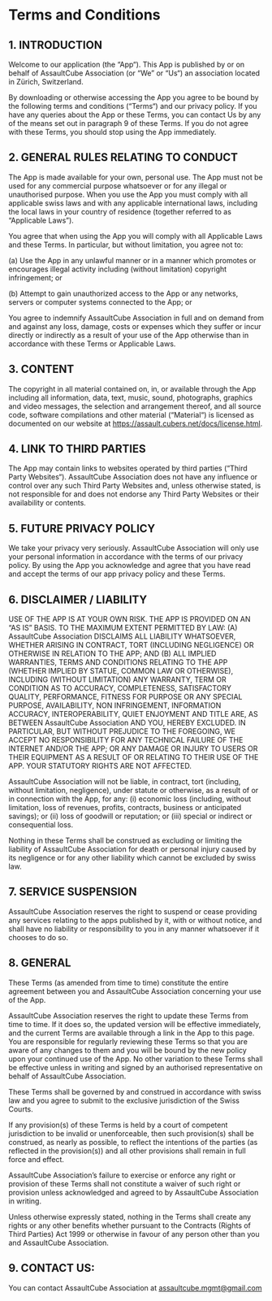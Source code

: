 # Terms and Conditions #

## 1. INTRODUCTION ##

Welcome to our application (the “App“). This App is published by or on behalf of AssaultCube Association (or “We” or “Us“) an association located in Zürich, Switzerland.

By downloading or otherwise accessing the App you agree to be bound by the following terms and conditions (“Terms“) and our privacy policy. If you have any queries about the App or these Terms, you can contact Us by any of the means set out in paragraph 9 of these Terms. If you do not agree with these Terms, you should stop using the App immediately.

## 2. GENERAL RULES RELATING TO CONDUCT ##

The App is made available for your own, personal use. The App must not be used for any commercial purpose whatsoever or for any illegal or unauthorised purpose. When you use the App you must comply with all applicable swiss laws and with any applicable international laws, including the local laws in your country of residence (together referred to as “Applicable Laws”).

You agree that when using the App you will comply with all Applicable Laws and these Terms. In particular, but without limitation, you agree not to:

(a) Use the App in any unlawful manner or in a manner which promotes or encourages illegal activity including (without limitation) copyright infringement; or

(b) Attempt to gain unauthorized access to the App or any networks, servers or computer systems connected to the App; or

You agree to indemnify AssaultCube Association in full and on demand from and against any loss, damage, costs or expenses which they suffer or incur directly or indirectly as a result of your use of the App otherwise than in accordance with these Terms or Applicable Laws.

## 3. CONTENT ## 

The copyright in all material contained on, in, or available through the App including all information, data, text, music, sound, photographs, graphics and video messages, the selection and arrangement thereof, and all source code, software compilations and other material (“Material“) is licensed as documented on our website at https://assault.cubers.net/docs/license.html. 

## 4. LINK TO THIRD PARTIES ##

The App may contain links to websites operated by third parties (“Third Party Websites“). AssaultCube Association does not have any influence or control over any such Third Party Websites and, unless otherwise stated, is not responsible for and does not endorse any Third Party Websites or their availability or contents.

## 5. FUTURE PRIVACY POLICY ## 

We take your privacy very seriously. AssaultCube Association will only use your personal information in accordance with the terms of our privacy policy. By using the App you acknowledge and agree that you have read and accept the terms of our app privacy policy and these Terms.

## 6. DISCLAIMER / LIABILITY ##

USE OF THE APP IS AT YOUR OWN RISK. THE APP IS PROVIDED ON AN “AS IS” BASIS. TO THE MAXIMUM EXTENT PERMITTED BY LAW: (A) AssaultCube Association DISCLAIMS ALL LIABILITY WHATSOEVER, WHETHER ARISING IN CONTRACT, TORT (INCLUDING NEGLIGENCE) OR OTHERWISE IN RELATION TO THE APP; AND (B) ALL IMPLIED WARRANTIES, TERMS AND CONDITIONS RELATING TO THE APP (WHETHER IMPLIED BY STATUE, COMMON LAW OR OTHERWISE), INCLUDING (WITHOUT LIMITATION) ANY WARRANTY, TERM OR CONDITION AS TO ACCURACY, COMPLETENESS, SATISFACTORY QUALITY, PERFORMANCE, FITNESS FOR PURPOSE OR ANY SPECIAL PURPOSE, AVAILABILITY, NON INFRINGEMENT, INFORMATION ACCURACY, INTEROPERABILITY, QUIET ENJOYMENT AND TITLE ARE, AS BETWEEN AssaultCube Association AND YOU, HEREBY EXCLUDED. IN PARTICULAR, BUT WITHOUT PREJUDICE TO THE FOREGOING, WE ACCEPT NO RESPONSIBILITY FOR ANY TECHNICAL FAILURE OF THE INTERNET AND/OR THE APP; OR ANY DAMAGE OR INJURY TO USERS OR THEIR EQUIPMENT AS A RESULT OF OR RELATING TO THEIR USE OF THE APP. YOUR STATUTORY RIGHTS ARE NOT AFFECTED.

AssaultCube Association will not be liable, in contract, tort (including, without limitation, negligence), under statute or otherwise, as a result of or in connection with the App, for any: (i) economic loss (including, without limitation, loss of revenues, profits, contracts, business or anticipated savings); or (ii) loss of goodwill or reputation; or (iii) special or indirect or consequential loss.

Nothing in these Terms shall be construed as excluding or limiting the liability of AssaultCube Association for death or personal injury caused by its negligence or for any other liability which cannot be excluded by swiss law.

## 7. SERVICE SUSPENSION ## 

AssaultCube Association reserves the right to suspend or cease providing any services relating to the apps published by it, with or without notice, and shall have no liability or responsibility to you in any manner whatsoever if it chooses to do so.

## 8. GENERAL ## 

These Terms (as amended from time to time) constitute the entire agreement between you and AssaultCube Association concerning your use of the App.

AssaultCube Association reserves the right to update these Terms from time to time. If it does so, the updated version will be effective immediately, and the current Terms are available through a link in the App to this page. You are responsible for regularly reviewing these Terms so that you are aware of any changes to them and you will be bound by the new policy upon your continued use of the App. No other variation to these Terms shall be effective unless in writing and signed by an authorised representative on behalf of AssaultCube Association.

These Terms shall be governed by and construed in accordance with swiss law and you agree to submit to the exclusive jurisdiction of the Swiss Courts.

If any provision(s) of these Terms is held by a court of competent jurisdiction to be invalid or unenforceable, then such provision(s) shall be construed, as nearly as possible, to reflect the intentions of the parties (as reflected in the provision(s)) and all other provisions shall remain in full force and effect.

AssaultCube Association’s failure to exercise or enforce any right or provision of these Terms shall not constitute a waiver of such right or provision unless acknowledged and agreed to by AssaultCube Association in writing.

Unless otherwise expressly stated, nothing in the Terms shall create any rights or any other benefits whether pursuant to the Contracts (Rights of Third Parties) Act 1999 or otherwise in favour of any person other than you and AssaultCube Association.

## 9. CONTACT US: ## 

You can contact AssaultCube Association at assaultcube.mgmt@gmail.com
